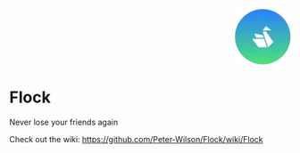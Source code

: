 <p align="right">
<img src="https://github.com/Peter-Wilson/Flock/blob/master/14389684_10210744628274636_1486009279_n.png" width="100" height="100" alt="Flock"></img>
</p>

# Flock


Never lose your friends again

Check out the wiki:
https://github.com/Peter-Wilson/Flock/wiki/Flock
